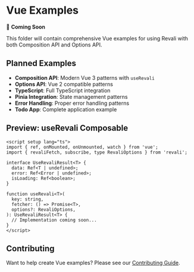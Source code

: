 # Vue Examples

🚧 **Coming Soon**

This folder will contain comprehensive Vue examples for using Revali with both Composition API and Options API.

## Planned Examples

- **Composition API**: Modern Vue 3 patterns with `useRevali`
- **Options API**: Vue 2 compatible patterns
- **TypeScript**: Full TypeScript integration
- **Pinia Integration**: State management patterns
- **Error Handling**: Proper error handling patterns
- **Todo App**: Complete application example

## Preview: useRevali Composable

```vue
<script setup lang="ts">
import { ref, onMounted, onUnmounted, watch } from 'vue';
import { revaliFetch, subscribe, type RevaliOptions } from 'revali';

interface UseRevaliResult<T> {
  data: Ref<T | undefined>;
  error: Ref<Error | undefined>;
  isLoading: Ref<boolean>;
}

function useRevali<T>(
  key: string,
  fetcher: () => Promise<T>,
  options?: RevaliOptions,
): UseRevaliResult<T> {
  // Implementation coming soon...
}
</script>
```

## Contributing

Want to help create Vue examples? Please see our [Contributing Guide](../../../CONTRIBUTING.md).
